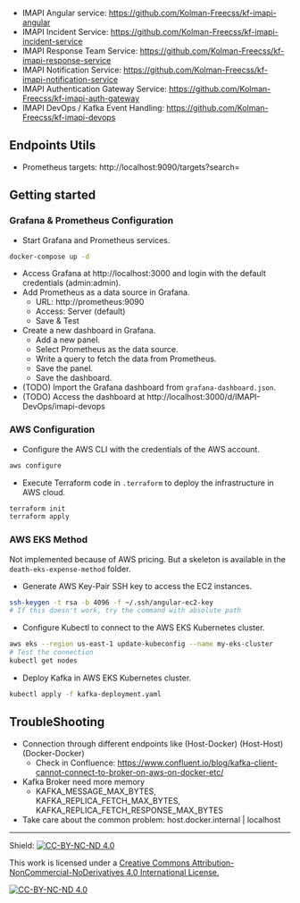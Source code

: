 - IMAPI Angular service: https://github.com/Kolman-Freecss/kf-imapi-angular
- IMAPI Incident Service: https://github.com/Kolman-Freecss/kf-imapi-incident-service
- IMAPI Response Team Service: https://github.com/Kolman-Freecss/kf-imapi-response-service
- IMAPI Notification Service: https://github.com/Kolman-Freecss/kf-imapi-notification-service
- IMAPI Authentication Gateway Service: https://github.com/Kolman-Freecss/kf-imapi-auth-gateway
- IMAPI DevOps / Kafka Event Handling: https://github.com/Kolman-Freecss/kf-imapi-devops

## Endpoints Utils

- Prometheus targets: http://localhost:9090/targets?search=

## Getting started

### Grafana & Prometheus Configuration

- Start Grafana and Prometheus services.
```bash
docker-compose up -d
```
- Access Grafana at http://localhost:3000 and login with the default credentials (admin:admin).
- Add Prometheus as a data source in Grafana.
  - URL: http://prometheus:9090
  - Access: Server (default)
  - Save & Test
- Create a new dashboard in Grafana.
  - Add a new panel.
  - Select Prometheus as the data source.
  - Write a query to fetch the data from Prometheus.
  - Save the panel.
  - Save the dashboard.
- (TODO) Import the Grafana dashboard from `grafana-dashboard.json`.
- (TODO) Access the dashboard at http://localhost:3000/d/IMAPI-DevOps/imapi-devops


### AWS Configuration

- Configure the AWS CLI with the credentials of the AWS account.
```bash
aws configure
```

- Execute Terraform code in `.terraform` to deploy the infrastructure in AWS cloud.
```bash
terraform init
terraform apply
```

### AWS EKS Method

Not implemented because of AWS pricing. But a skeleton is available in the `death-eks-expense-method` folder.

- Generate AWS Key-Pair SSH key to access the EC2 instances.
```bash
ssh-keygen -t rsa -b 4096 -f ~/.ssh/angular-ec2-key
# If this doesn't work, try the command with absolute path
```

- Configure Kubectl to connect to the AWS EKS Kubernetes cluster.
```bash
aws eks --region us-east-1 update-kubeconfig --name my-eks-cluster
# Test the connection
kubectl get nodes
```

- Deploy Kafka in AWS EKS Kubernetes cluster.
```bash
kubectl apply -f kafka-deployment.yaml
```

## TroubleShooting

- Connection through different endpoints like (Host-Docker) (Host-Host) (Docker-Docker)
  - Check in Confluence: https://www.confluent.io/blog/kafka-client-cannot-connect-to-broker-on-aws-on-docker-etc/
- Kafka Broker need more memory
  - KAFKA_MESSAGE_MAX_BYTES, KAFKA_REPLICA_FETCH_MAX_BYTES, KAFKA_REPLICA_FETCH_RESPONSE_MAX_BYTES
- Take care about the common problem: host.docker.internal | localhost

---

Shield: [![CC-BY-NC-ND 4.0][CC-BY-NC-ND-shield]][CC-BY-NC-ND]

This work is licensed under a [Creative Commons Attribution-NonCommercial-NoDerivatives 4.0 International License.][CC-BY-NC-ND]

[![CC-BY-NC-ND 4.0][CC-BY-NC-ND-image]][CC-BY-NC-ND]

[CC-BY-NC-ND-shield]: https://img.shields.io/badge/License-CC--BY--NC--ND--4.0-lightgrey
[CC-BY-NC-ND]: http://creativecommons.org/licenses/by-nc-nd/4.0/
[CC-BY-NC-ND-image]: https://i.creativecommons.org/l/by-nc-nd/4.0/88x31.png
